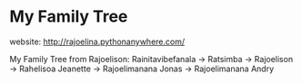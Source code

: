 # My Family Tree

website: http://rajoelina.pythonanywhere.com/

My Family Tree from Rajoelison: Rainitavibefanala -> Ratsimba -> Rajoelison -> Rahelisoa Jeanette -> Rajoelimanana Jonas -> Rajoelimanana Andry 
